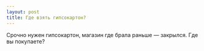 ```yaml
---
layout: post 
title: Где взять гипсокартон? 
--- 
```

Срочно нужен гипсокартон, магазин где брала раньше — закрылся. Где вы покупаете?